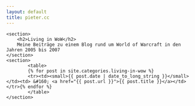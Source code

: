 ```yaml
---
layout: default
title: pieter.cc
---
```


<div id="content">

	<section>
		<h2>Living in WoW</h2>
		Meine Beiträge zu einem Blog rund um World of Warcraft in den Jahren 2005 bis 2007
	</section>
	<section>
			<table>
			{% for post in site.categories.living-in-wow %}
			<tr><td><small>{{ post.date | date_to_long_string }}</small></td><td> &#160; <a href="{{ post.url }}">{{ post.title }}</a></td></tr>{% endfor %}
			</table>
	</section>
</div>